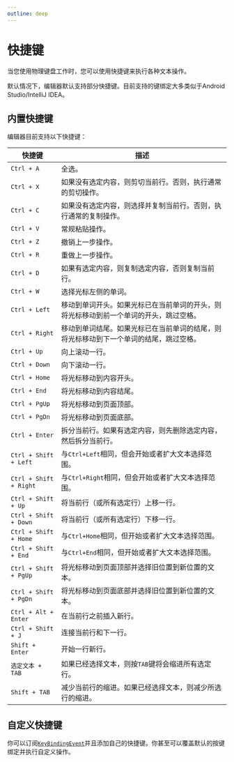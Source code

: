 ```yaml
---
outline: deep
---
```


# 快捷键
当您使用物理键盘工作时，您可以使用快捷键来执行各种文本操作。

默认情况下，编辑器默认支持部分快捷键。目前支持的键绑定大多类似于Android Studio/IntelliJ IDEA。

## 内置快捷键

编辑器目前支持以下快捷键：

| 快捷键                 | 描述                                                                                   |
| ---------------------- | -------------------------------------------------------------------------------------- |
| `Ctrl + A`             | 全选。                                                                                 |
| `Ctrl + X`             | 如果没有选定内容，则剪切当前行。否则，执行通常的剪切操作。                             |
| `Ctrl + C`             | 如果没有选定内容，则选择并复制当前行。否则，执行通常的复制操作。                       |
| `Ctrl + V`             | 常规粘贴操作。                                                                         |
| `Ctrl + Z`             | 撤销上一步操作。                                                                       |
| `Ctrl + R`             | 重做上一步操作。                                                                       |
| `Ctrl + D`             | 如果有选定内容，则复制选定内容，否则复制当前行。                                       |
| `Ctrl + W`             | 选择光标左侧的单词。                                                                   |
| `Ctrl + Left`          | 移动到单词开头。如果光标已在当前单词的开头，则将光标移动到前一个单词的开头，跳过空格。 |
| `Ctrl + Right`         | 移动到单词结尾。如果光标已在当前单词的结尾，则将光标移动到下一个单词的结尾，跳过空格。 |
| `Ctrl + Up`            | 向上滚动一行。                                                                         |
| `Ctrl + Down`          | 向下滚动一行。                                                                         |
| `Ctrl + Home`          | 将光标移动到内容开头。                                                                 |
| `Ctrl + End`           | 将光标移动到内容结尾。                                                                 |
| `Ctrl + PgUp`          | 将光标移动到页面顶部。                                                                 |
| `Ctrl + PgDn`          | 将光标移动到页面底部。                                                                 |
| `Ctrl + Enter`         | 拆分当前行。如果有选定内容，则先删除选定内容，然后拆分当前行。                         |
| `Ctrl + Shift + Left`  | 与`Ctrl+Left`相同，但会开始或者扩大文本选择范围。                                      |
| `Ctrl + Shift + Right` | 与`Ctrl+Right`相同，但会开始或者扩大文本选择范围。                                     |
| `Ctrl + Shift + Up`    | 将当前行（或所有选定行）上移一行。                                                     |
| `Ctrl + Shift + Down`  | 将当前行（或所有选定行）下移一行。                                                     |
| `Ctrl + Shift + Home`  | 与`Ctrl+Home`相同，但开始或者扩大文本选择范围。                                        |
| `Ctrl + Shift + End`   | 与`Ctrl+End`相同，但开始或者扩大文本选择范围。                                         |
| `Ctrl + Shift + PgUp`  | 将光标移动到页面顶部并选择旧位置到新位置的文本。                                       |
| `Ctrl + Shift + PgDn`  | 将光标移动到页面底部并选择旧位置到新位置的文本。                                       |
| `Ctrl + Alt + Enter`   | 在当前行之前插入新行。                                                                 |
| `Ctrl + Shift + J`     | 连接当前行和下一行。                                                                   |
| `Shift + Enter`        | 开始一行新行。                                                                         |
| `选定文本 + TAB`       | 如果已经选择文本，则按`TAB`键将会缩进所有选定行。                                      |
| `Shift + TAB`          | 减少当前行的缩进。如果已经选择文本，则减少所选行的缩进。                               |

## 自定义快捷键

你可以订阅[`KeyBindingEvent`](https://github.com/Rosemoe/sora-editor/blob/main/editor/src/main/java/io/github/rosemoe/sora/event/KeyBindingEvent.java)并且添加自己的快捷键。你甚至可以覆盖默认的按键绑定并执行自定义操作。